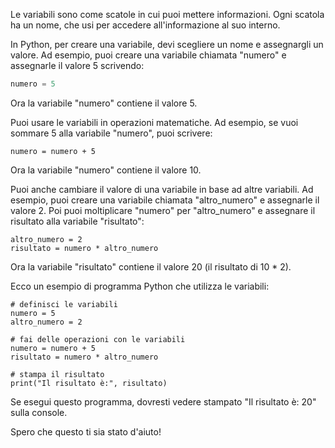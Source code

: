 Le variabili sono come scatole in cui puoi mettere informazioni. Ogni scatola ha un nome, che usi per accedere all'informazione al suo interno.

In Python, per creare una variabile, devi scegliere un nome e assegnargli un valore. Ad esempio, puoi creare una variabile chiamata "numero" e assegnarle il valore 5 scrivendo:

```python
numero = 5
```

Ora la variabile "numero" contiene il valore 5.

Puoi usare le variabili in operazioni matematiche. Ad esempio, se vuoi sommare 5 alla variabile "numero", puoi scrivere:

```
numero = numero + 5
```

Ora la variabile "numero" contiene il valore 10.

Puoi anche cambiare il valore di una variabile in base ad altre variabili. Ad esempio, puoi creare una variabile chiamata "altro_numero" e assegnarle il valore 2. Poi puoi moltiplicare "numero" per "altro_numero" e assegnare il risultato alla variabile "risultato":

```
altro_numero = 2
risultato = numero * altro_numero
```

Ora la variabile "risultato" contiene il valore 20 (il risultato di 10 * 2).

Ecco un esempio di programma Python che utilizza le variabili:

```
# definisci le variabili
numero = 5
altro_numero = 2

# fai delle operazioni con le variabili
numero = numero + 5
risultato = numero * altro_numero

# stampa il risultato
print("Il risultato è:", risultato)
```

Se esegui questo programma, dovresti vedere stampato "Il risultato è: 20" sulla console.

Spero che questo ti sia stato d'aiuto!
